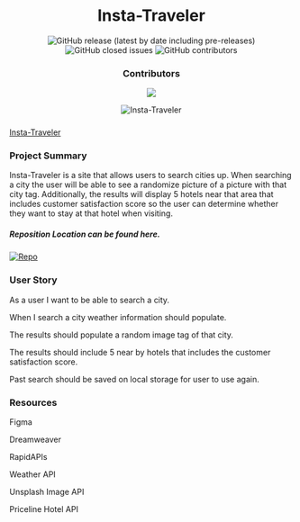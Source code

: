 <h1 align="center">Insta-Traveler</h1>


<p align="center"><img alt="GitHub release (latest by date including pre-releases)" src="https://img.shields.io/github/v/release/Crow-III/Insta-Traveler?include_prereleases"> <img alt="GitHub closed issues" src="https://img.shields.io/github/issues-closed/Crow-III/Insta-Traveler"> <img alt="GitHub contributors" src="https://img.shields.io/github/contributors/Crow-III/Insta-Traveler"></p>



<h3 align="center">Contributors</h3>
<p align="center">
<a href="https://github.com/Crow-III/Insta-Traveler/graphs/contributors">
<img src="https://contrib.rocks/image?repo=Crow-III/Insta-Traveler" />
</a></p>
<p align="center">
  <img src="https://drive.google.com/uc?export=view&id=1lcG0lKuHvQvBVNWxkDvf4RkklGEWbe87"  title="Insta-Traveler">
</p>


<h3></h3><a href="https://crow-iii.github.io/Insta-Traveler/">Insta-Traveler</a></h3>

<h3>Project Summary</h3>
Insta-Traveler is a site that allows users to search cities up. When searching a city the user will be able to see a randomize picture of a picture with that city tag. Additionally, the results will display 5 hotels near that area that includes customer satisfaction score so the user can determine whether they want to stay at that hotel when visiting.


<h5>Reposition Location can be found here.</h5>

<p><a href="https://github.com/Crow-III/Insta-Traveler"><img src="https://img.shields.io/badge/Location-Repo-blue" alt="Repo"></a></p>


<h3>User Story</h3>
<p>As a user I want to be able to search a city. </p>
<p>When I search a city weather information should populate.</p>
<p>The results should populate a random image tag of that city.</p>
<p>The results should include 5 near by hotels that includes the customer satisfaction score.</p>
<p>Past search should be saved on local storage for user to use again.</p>


<h3>Resources</h3>
<p>Figma</p>
<p>Dreamweaver</p>
<p>RapidAPIs</p>
<p>Weather API</p>
<p>Unsplash Image API</p>
<p>Priceline Hotel API</p>
